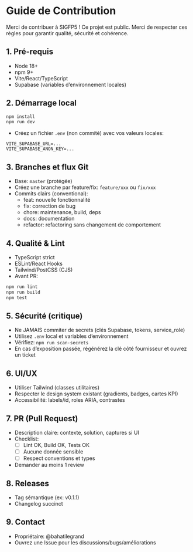 # Guide de Contribution

Merci de contribuer à SIGFP5 ! Ce projet est public. Merci de respecter ces règles pour garantir qualité, sécurité et cohérence.

## 1. Pré-requis
- Node 18+
- npm 9+
- Vite/React/TypeScript
- Supabase (variables d’environnement locales)

## 2. Démarrage local
```bash
npm install
npm run dev
```
- Créez un fichier `.env` (non commité) avec vos valeurs locales:
```
VITE_SUPABASE_URL=...
VITE_SUPABASE_ANON_KEY=...
```

## 3. Branches et flux Git
- Base: `master` (protégée)
- Créez une branche par feature/fix: `feature/xxx` ou `fix/xxx`
- Commits clairs (conventional):
  - feat: nouvelle fonctionnalité
  - fix: correction de bug
  - chore: maintenance, build, deps
  - docs: documentation
  - refactor: refactoring sans changement de comportement

## 4. Qualité & Lint
- TypeScript strict
- ESLint/React Hooks
- Tailwind/PostCSS (CJS)
- Avant PR:
```bash
npm run lint
npm run build
npm test
```

## 5. Sécurité (critique)
- Ne JAMAIS commiter de secrets (clés Supabase, tokens, service_role)
- Utilisez `.env` local et variables d’environnement
- Vérifiez: `npm run scan-secrets`
- En cas d’exposition passée, régénérez la clé côté fournisseur et ouvrez un ticket

## 6. UI/UX
- Utiliser Tailwind (classes utilitaires)
- Respecter le design system existant (gradients, badges, cartes KPI)
- Accessibilité: labels/id, roles ARIA, contrastes

## 7. PR (Pull Request)
- Description claire: contexte, solution, captures si UI
- Checklist:
  - [ ] Lint OK, Build OK, Tests OK
  - [ ] Aucune donnée sensible
  - [ ] Respect conventions et types
- Demander au moins 1 review

## 8. Releases
- Tag sémantique (ex: v0.1.1)
- Changelog succinct

## 9. Contact
- Propriétaire: @bahatilegrand
- Ouvrez une Issue pour les discussions/bugs/améliorations
